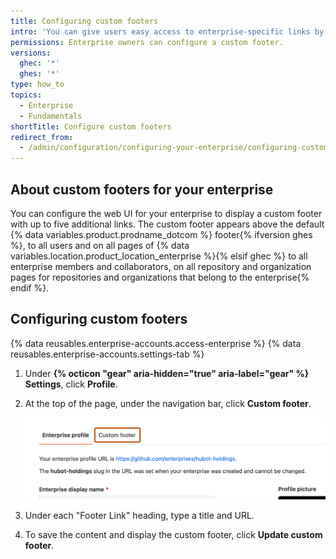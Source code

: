 ```yaml
---
title: Configuring custom footers
intro: 'You can give users easy access to enterprise-specific links by adding custom footers.'
permissions: Enterprise owners can configure a custom footer.
versions:
  ghec: '*'
  ghes: '*'
type: how_to
topics:
  - Enterprise
  - Fundamentals
shortTitle: Configure custom footers
redirect_from:
  - /admin/configuration/configuring-your-enterprise/configuring-custom-footers
---
```


## About custom footers for your enterprise

You can configure the web UI for your enterprise to display a custom footer with up to five additional links. The custom footer appears above the default {% data variables.product.prodname_dotcom %} footer{% ifversion ghes %}, to all users and on all pages of {% data variables.location.product_location_enterprise %}{% elsif ghec %} to all enterprise members and collaborators, on all repository and organization pages for repositories and organizations that belong to the enterprise{% endif %}.

## Configuring custom footers

{% data reusables.enterprise-accounts.access-enterprise %}
{% data reusables.enterprise-accounts.settings-tab %}
1. Under **{% octicon "gear" aria-hidden="true" aria-label="gear" %} Settings**, click **Profile**.
1. At the top of the page, under the navigation bar, click **Custom footer**.

   ![Screenshot of the "Profile" page for an enterprise account. A tab, labeled "Custom footer", is outlined in dark orange.](/assets/images/enterprise/custom-footer/custom-footer-section.png)
1. Under each "Footer Link" heading, type a title and URL.
1. To save the content and display the custom footer, click **Update custom footer**.
